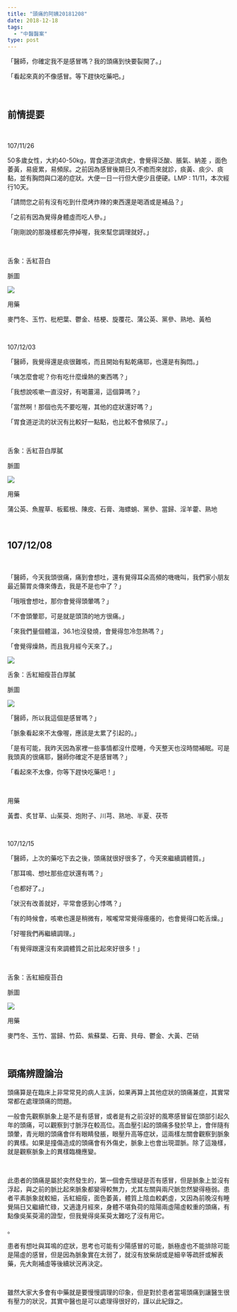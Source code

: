 ```yaml
---
title: "頭痛的阿姨20181208"
date: 2018-12-18
tags: 
  - "中醫醫案"
type: post
---
```


「醫師，你確定我不是感冒嗎？我的頭痛到快要裂開了。」

「看起來真的不像感冒。等下趕快吃藥吧。」

 

## 前情提要

 

107/11/26

50多歲女性，大約40-50kg，胃食道逆流病史，會覺得泛酸、脹氣、納差 ，面色萎黃，易疲累，易頻尿。之前因為感冒後期日久不癒而來就診，痰黃、痰少、痰黏，並有胸悶與口渴的症狀。大便一日一行但大便少且便硬。LMP : 11/11，本次經行10天。

「請問您之前有沒有吃到什麼烤炸辣的東西還是喝酒或是補品？」

「之前有因為覺得身體虛而吃人參。」

「剛剛說的那幾樣都先停掉喔，我來幫您調理就好。」

 

舌象：舌紅苔白

脈圖

![](/images/uploads/0852341126-300x212.png)

用藥

麥門冬、玉竹、枇杷葉、鬱金、桔梗、旋覆花、蒲公英、黨參、熟地、黃柏

 

107/12/03

「醫師，我覺得還是痰很難咳，而且開始有點乾痛耶，也還是有胸悶。」

「咦怎麼會呢？你有吃什麼燥熱的東西嗎？」

「我想說咳嗽一直沒好，有喝薑湯，這個算嗎？」

「當然啊！那個也先不要吃喔，其他的症狀還好嗎？」

「胃食道逆流的狀況有比較好一點點，也比較不會頻尿了。」

 

舌象：舌紅苔白厚膩

脈圖

![](/images/uploads/0852341203-300x212.png)

用藥

蒲公英、魚腥草、板藍根、陳皮、石膏、海螵蛸、黨參、當歸、淫羊藿、熟地

 

## 107/12/08

 

「醫師，今天我頭很痛，痛到會想吐，還有覺得耳朵高頻的嘰嘰叫，我們家小朋友最近腸胃炎傳來傳去，我是不是也中了？」

「哦哦會想吐，那你會覺得頭暈嗎？」

「不會頭暈耶，可是就是頭頂的地方很痛。」

「來我們量個體溫，36.1也沒發燒，會覺得忽冷忽熱嗎？」

「會覺得燥熱，而且我月經今天來了。」

![](/images/uploads/headache-2058476-300x233.png)

舌象：舌紅細瘦苔白厚膩

脈圖

![](/images/uploads/0852341208-300x212.png)

「醫師，所以我這個是感冒嗎？」

「脈象看起來不太像喔，應該是太累了引起的。」

「是有可能，我昨天因為家裡一些事情都沒什麼睡，今天整天也沒時間補眠。可是我頭真的很痛耶，醫師你確定不是感冒嗎？」

「看起來不太像，你等下趕快吃藥吧！」

 

用藥

黃耆、炙甘草、山茱萸、炮附子、川芎、熟地、半夏、茯苓

 

107/12/15

「醫師，上次的藥吃下去之後，頭痛就很好很多了，今天來繼續調體質。」

「那耳鳴、想吐那些症狀還有嗎？」

「也都好了。」

「狀況有改善就好，平常會感到心悸嗎？」

「有的時候會，咳嗽也還是稍微有，喉嚨常常覺得癢癢的，也會覺得口乾舌燥。」

「好喔我們再繼續調理。」

「有覺得跟還沒有來調體質之前比起來好很多！」

 

舌象：舌紅細瘦苔白

脈圖

![](/images/uploads/0852341215-300x212.png)

用藥

麥門冬、玉竹、當歸、竹茹、紫蘇葉、石膏、貝母、鬱金、大黃、芒硝

 

## 頭痛辨證論治

頭痛算是在臨床上非常常見的病人主訴，如果再算上其他症狀的頭痛兼症，其實常常都在處理頭痛的問題。

一般會先觀察脈象上是不是有感冒，或者是有之前沒好的風寒感冒留在頭部引起久年的頭痛，可以觀察到寸脈浮在較高位。高血壓引起的頭痛多發於早上，會伴隨有頭暈，青光眼的頭痛會伴有眼睛發脹，眼壓升高等症狀，這兩樣左關會觀察到脈象的異樣。如果是撞傷造成的頭痛會有外傷史，脈象上也會出現澀脈。除了這幾樣，就是觀察脈象上的異樣臨機應變。

 

此患者的頭痛是屬於突然發生的，第一個會先懷疑是否有感冒，但是脈象上並沒有浮起，與之前的脈比起來脈象都變得較無力，尤其左關與兩尺脈忽然變得極弱。患者平素脈象就較細，舌紅細瘦，面色萎黃，體質上陰血較虧虛，又因為前晚沒有睡覺隔日又繼續忙碌，又適逢月經來，身體不堪負荷的陰陽兩虛陽虛較重的頭痛，有點像吳茱萸湯的證型，但我覺得吳茱萸太難吃了沒有用它。

。

患者有想吐與耳鳴的症狀，思考也可能有少陽感冒的可能，脈極虛也不能排除可能是陽虛的感冒，但是因為脈象實在太弱了，就沒有放柴胡或是細辛等疏肝或解表藥，先大劑補虛等後續狀況再決定。

 

雖然大家大多會有中藥就是要慢慢調理的印象，但是對於患者當場頭痛到讓醫生很有壓力的狀況，其實中醫也是可以處理得很好的，謹以此紀錄之。
